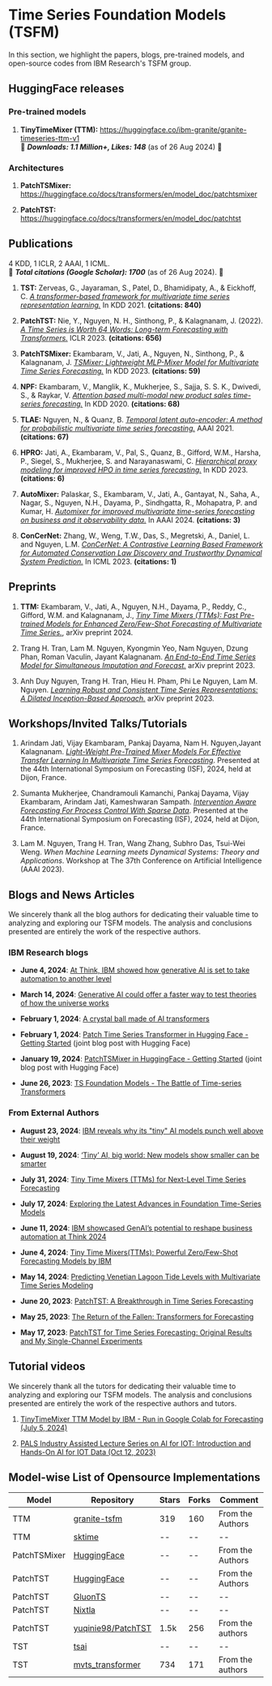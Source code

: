 # Time Series Foundation Models (TSFM)

In this section, we highlight the papers, blogs, pre-trained models, and open-source codes from IBM Research's TSFM group.

## HuggingFace releases

### Pre-trained models
1. **TinyTimeMixer (TTM):** https://huggingface.co/ibm-granite/granite-timeseries-ttm-v1  
🚀 _**Downloads: 1.1 Million+, Likes: 148**_ (as of 26 Aug 2024) 🚀

### Architectures
1. **PatchTSMixer:** https://huggingface.co/docs/transformers/en/model_doc/patchtsmixer

1. **PatchTST:** https://huggingface.co/docs/transformers/en/model_doc/patchtst


## Publications

4 KDD, 1 ICLR, 2 AAAI, 1 ICML.  
🚀 _**Total citations (Google Scholar): 1700**_ (as of 26 Aug 2024). 🚀

1. **TST:** Zerveas, G., Jayaraman, S., Patel, D., Bhamidipaty, A., & Eickhoff, C. [_A transformer-based framework for multivariate time series representation learning._](https://arxiv.org/abs/2010.02803) In KDD 2021. **(citations: 840)**

1. **PatchTST:** Nie, Y., Nguyen, N. H., Sinthong, P., & Kalagnanam, J. (2022). [_A Time Series is Worth 64 Words: Long-term Forecasting with Transformers._](https://arxiv.org/abs/2211.14730) ICLR 2023. **(citations: 656)**

1. **PatchTSMixer:** Ekambaram, V., Jati, A., Nguyen, N., Sinthong, P., & Kalagnanam, J. [_TSMixer: Lightweight MLP-Mixer Model for Multivariate Time Series Forecasting._](https://arxiv.org/abs/2306.09364) In KDD 2023. **(citations: 59)**

1. **NPF:** Ekambaram, V., Manglik, K., Mukherjee, S., Sajja, S. S. K., Dwivedi, S., & Raykar, V. [_Attention based multi-modal new product sales time-series forecasting._](https://dl.acm.org/doi/10.1145/3394486.3403362) In KDD 2020. **(citations: 68)**

1. **TLAE:** Nguyen, N., & Quanz, B. [_Temporal latent auto-encoder: A method for probabilistic multivariate time series forecasting._](https://arxiv.org/abs/2101.10460) AAAI 2021. **(citations: 67)**

1. **HPRO:** Jati, A., Ekambaram, V., Pal, S., Quanz, B., Gifford, W.M., Harsha, P., Siegel, S., Mukherjee, S. and Narayanaswami, C. [_Hierarchical proxy modeling for improved HPO in time series forecasting._](https://dl.acm.org/doi/abs/10.1145/3580305.3599378) In KDD 2023. **(citations: 6)**

1. **AutoMixer:** Palaskar, S., Ekambaram, V., Jati, A., Gantayat, N., Saha, A., Nagar, S., Nguyen, N.H., Dayama, P., Sindhgatta, R., Mohapatra, P. and Kumar, H. [_Automixer for improved multivariate time-series forecasting on business and it observability data._](https://ojs.aaai.org/index.php/AAAI/article/view/30336) In AAAI 2024. **(citations: 3)**

1. **ConCerNet:** Zhang, W., Weng, T.W., Das, S., Megretski, A., Daniel, L. and Nguyen, L.M. [_ConCerNet: A Contrastive Learning Based Framework for Automated Conservation Law Discovery and Trustworthy Dynamical System Prediction._](https://proceedings.mlr.press/v202/zhang23ao/zhang23ao.pdf) In ICML 2023. **(citations: 1)**

## Preprints

1. **TTM:** Ekambaram, V., Jati, A., Nguyen, N.H., Dayama, P., Reddy, C., Gifford, W.M. and Kalagnanam, J., [_Tiny Time Mixers (TTMs): Fast Pre-trained Models for Enhanced Zero/Few-Shot Forecasting of Multivariate Time Series._](https://arxiv.org/abs/2401.03955), arXiv preprint 2024.

1. Trang H. Tran, Lam M. Nguyen, Kyongmin Yeo, Nam Nguyen, Dzung Phan, Roman Vaculin, Jayant Kalagnanam. [_An End-to-End Time Series Model for Simultaneous Imputation and Forecast._](https://arxiv.org/abs/2306.00778) arXiv preprint 2023.

1. Anh Duy Nguyen, Trang H. Tran, Hieu H. Pham, Phi Le Nguyen, Lam M. Nguyen. [_Learning Robust and Consistent Time Series Representations: A Dilated Inception-Based Approach._](https://arxiv.org/abs/2306.06579) arXiv preprint 2023.


## Workshops/Invited Talks/Tutorials

1. Arindam Jati, Vijay Ekambaram, Pankaj Dayama, Nam H. Nguyen,Jayant Kalagnanam. [_Light-Weight Pre-Trained Mixer Models For Effective Transfer Learning In Multivariate Time Series Forecasting_](https://whova.com/embedded/session/a1FSCBNUVSoDe3YGmt0K2B2OQAm5arkz%401l4TJaUYuc%3D/3894088/?widget=primary). Presented at the 44th International Symposium on Forecasting (ISF), 2024, held at Dijon, France.

1. Sumanta Mukherjee, Chandramouli Kamanchi, Pankaj Dayama, Vijay Ekambaram, Arindam Jati, Kameshwaran Sampath. [_Intervention Aware Forecasting For Process Control With Sparse Data_](https://whova.com/embedded/session/a1FSCBNUVSoDe3YGmt0K2B2OQAm5arkz%401l4TJaUYuc%3D/3894486/?widget=primary). Presented at the 44th International Symposium on Forecasting (ISF), 2024, held at Dijon, France.

1. Lam M. Nguyen, Trang H. Tran, Wang Zhang, Subhro Das, Tsui-Wei Weng. _When Machine Learning meets Dynamical Systems: Theory and Applications_. Workshop at The 37th Conference on Artificial Intelligence (AAAI 2023).

## Blogs and News Articles

We sincerely thank all the blog authors for dedicating their valuable time to analyzing and exploring our TSFM models. The analysis and conclusions presented are entirely the work of the respective authors.

### IBM Research blogs
- **June 4, 2024**: [At Think, IBM showed how generative AI is set to take automation to another level](https://research.ibm.com/blog/automation-think-generative-ai)

- **March 14, 2024**: [Generative AI could offer a faster way to test theories of how the universe works](https://research.ibm.com/blog/time-series-AI-transformers)

- **February 1, 2024**: [A crystal ball made of AI transformers](https://research.ibm.com/blog/AI-time-series-forecasting)

- **February 1, 2024**: [Patch Time Series Transformer in Hugging Face - Getting Started](https://huggingface.co/blog/patchtst) (joint blog post with Hugging Face)

- **January 19, 2024**: [PatchTSMixer in HuggingFace - Getting Started](https://huggingface.co/blog/patchtsmixer) (joint blog post with Hugging Face)

- **June 26, 2023**: [TS Foundation Models - The Battle of Time-series Transformers](https://www.linkedin.com/pulse/ts-foundation-models-battle-time-series-vijay-ekambaram/)


### From External Authors


- **August 23, 2024**: [IBM reveals why its "tiny" AI models punch well above their weight](https://www.thestack.technology/ibm-tiny-time-mixer-ai/)
  
- **August 19, 2024**: [‘Tiny’ AI, big world: New models show smaller can be smarter](https://www.fierce-network.com/cloud/tiny-ai-big-world-ibms-new-model-shows-smaller-can-be-smarter)

- **July 31, 2024**: [Tiny Time Mixers (TTMs) for Next-Level Time Series Forecasting](https://medium.com/@yi.angela/tiny-time-mixers-ttms-for-next-level-time-series-forecasting-5aa07365d963)

- **July 17, 2024**: [Exploring the Latest Advances in Foundation Time-Series Models](https://towardsdatascience.com/exploring-the-latest-advances-in-foundation-time-series-models-3fc8431ab7bd)

- **June 11, 2024**: [IBM showcased GenAI’s potential to reshape business automation at Think 2024](https://indiaai.gov.in/article/ibm-showcased-genai-s-potential-to-reshape-business-automation-at-think-2024)

- **June 4, 2024**: [Tiny Time Mixers(TTMs): Powerful Zero/Few-Shot Forecasting Models by IBM](https://aihorizonforecast.substack.com/p/tiny-time-mixersttms-powerful-zerofew)

- **May 14, 2024**: [Predicting Venetian Lagoon Tide Levels with Multivariate Time Series Modeling](https://medium.com/@david.proietti_17/predicting-venetian-lagoon-tide-levels-with-multivariate-time-series-modeling-8bafdf229588)




- **June 20, 2023**: [PatchTST: A Breakthrough in Time Series Forecasting](https://towardsdatascience.com/patchtst-a-breakthrough-in-time-series-forecasting-e02d48869ccc)

- **May 25, 2023**: [The Return of the Fallen: Transformers for Forecasting](https://towardsdatascience.com/the-return-of-the-fallen-transformers-for-forecasting-24f6fec5bc30)

- **May 17, 2023**: [PatchTST for Time Series Forecasting: Original Results and My Single-Channel Experiments](https://medium.com/@lalf_klein/patchtst-for-time-series-forecasting-original-results-and-new-single-channel-experiments-f375699f7b91)



## Tutorial videos

We sincerely thank all the tutors for dedicating their valuable time to analyzing and exploring our TSFM models. The analysis and conclusions presented are entirely the work of the respective authors and tutors.

1. [TinyTimeMixer TTM Model by IBM - Run in Google Colab for Forecasting (July 5, 2024)](https://www.youtube.com/watch?v=83j5FddZBNs)

1. [PALS Industry Assisted Lecture Series on AI for IOT: Introduction and Hands-On AI for IOT Data (Oct 12, 2023)](https://www.youtube.com/watch?v=B9IFffk1JMc&t=4906s)

<!-- 1. [PatchTST — A Step Forward in Time Series Forecasting (June 24, 2023)](https://pub.towardsai.net/patchtst-a-step-forward-in-time-series-forecasting-13a8e8f53feb) -->

## Model-wise List of Opensource Implementations

| Model   | Repository   | Stars | Forks | Comment |
|------------|------------|------------|------------|------------|
| TTM   | [granite-tsfm](https://github.com/ibm-granite/granite-tsfm)   | 319 | 160 | From the Authors   | 
| TTM   | [sktime](https://www.sktime.net/en/latest/api_reference/auto_generated/sktime.forecasting.ttm.TinyTimeMixerForecaster.html) | -- | -- | -- |
| PatchTSMixer | [HuggingFace](https://huggingface.co/docs/transformers/en/model_doc/patchtsmixer) | -- | -- | From the Authors |
| PatchTST | [HuggingFace](https://huggingface.co/docs/transformers/en/model_doc/patchtst) | -- | -- | From the Authors |
| PatchTST | [GluonTS](https://ts.gluon.ai/stable/api/gluonts/gluonts.torch.model.patch_tst.html) | -- | -- | -- |
| PatchTST | [Nixtla](https://nixtla.github.io/neuralforecast/models.patchtst.html) | -- | -- | -- |
| PatchTST | [yuqinie98/PatchTST](https://github.com/yuqinie98/PatchTST) | 1.5k | 256 | From the authors |
| TST | [tsai](https://timeseriesai.github.io/tsai/models.tst.html) | -- | -- | -- |
| TST | [mvts_transformer](https://github.com/gzerveas/mvts_transformer) | 734 | 171 | From the authors |
